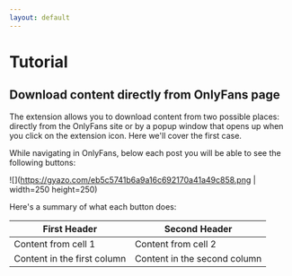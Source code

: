 ```yaml
---
layout: default
---
```


# Tutorial

## Download content directly from OnlyFans page
  The extension allows you to download content from two possible places: directly from the OnlyFans site or by a popup window that opens up when you click on the extension icon. Here we'll cover the first case.
  
  While navigating in OnlyFans, below each post you will be able to see the following buttons:
  
  ![](https://gyazo.com/eb5c5741b6a9a16c692170a41a49c858.png | width=250 height=250)
  
  Here's a summary of what each button does:
  
First Header | Second Header
------------ | -------------
Content from cell 1 | Content from cell 2
Content in the first column | Content in the second column
